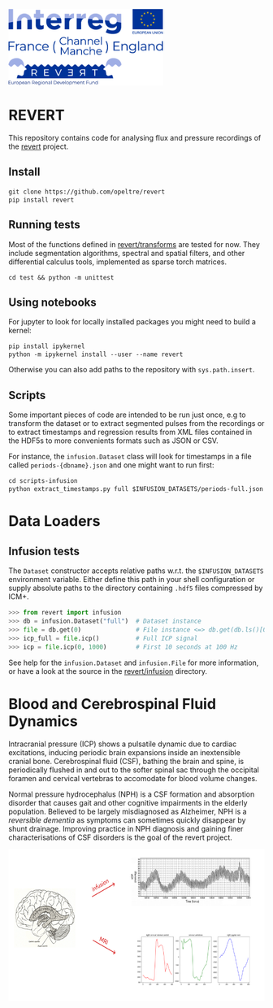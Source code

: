 [revert]: http://revertproject.org 

<img alt="Reversible dementia" height="150px"
    src="img/revert-logo.png"> 

# REVERT

This repository contains code for analysing flux and pressure recordings of
the [revert][revert] project.

## Install

```
git clone https://github.com/opeltre/revert
pip install revert
```

## Running tests

Most of the functions defined in [revert/transforms](revert/transforms) are tested for now. 
They include segmentation algorithms, spectral and spatial filters, and other differential calculus tools, implemented as sparse torch matrices. 

```
cd test && python -m unittest
```

## Using notebooks

For jupyter to look for locally installed packages you might need to 
build a kernel:

```
pip install ipykernel
python -m ipykernel install --user --name revert
```
Otherwise you can also add paths to the repository with `sys.path.insert`. 

## Scripts 

Some important pieces of code are intended to be run just once, e.g to transform the dataset or to extract segmented pulses from the recordings or to extract timestamps and regression results from XML files contained in the HDF5s to more convenients formats such as JSON or CSV. 

For instance, the `infusion.Dataset` class will look for timestamps in a file called `periods-{dbname}.json` and one might want to run first:
```
cd scripts-infusion
python extract_timestamps.py full $INFUSION_DATASETS/periods-full.json
```

# Data Loaders 

## Infusion tests

The `Dataset` constructor accepts relative paths w.r.t. the `$INFUSION_DATASETS` environment variable. 
Either define this path in your shell configuration or supply absolute paths to the directory containing `.hdf5` files 
compressed by ICM+. 

```py 
>>> from revert import infusion
>>> db = infusion.Dataset("full")  # Dataset instance
>>> file = db.get(0)               # File instance <=> db.get(db.ls()[0])
>>> icp_full = file.icp()          # Full ICP signal
>>> icp = file.icp(0, 1000)        # First 10 seconds at 100 Hz
```
See help for the `infusion.Dataset` and `infusion.File` for more information, or have a look at the source in the [revert/infusion](revert/infusion) directory.

# Blood and Cerebrospinal Fluid Dynamics

Intracranial pressure (ICP) shows a pulsatile dynamic due
to cardiac excitations, inducing periodic brain expansions 
inside an inextensible cranial bone. Cerebrospinal fluid (CSF), 
bathing the brain and spine, is periodically flushed in and out
to the softer spinal sac through the occipital 
foramen and cervical vertebras 
to accomodate for blood volume changes. 

Normal pressure hydrocephalus (NPH) is a CSF formation and absorption 
disorder that causes gait and other cognitive impairments in the 
elderly population. Believed to be largely misdiagnosed as Alzheimer, 
NPH is a _reversible dementia_ as symptoms can sometimes
quickly disappear by shunt drainage. Improving practice in NPH diagnosis 
and gaining finer characterisations of CSF disorders is the goal of the 
revert project. 

<img alt="brain PCMRI and infusion exams" height="300px"
    src="img/infusionPCMRI.png"> 
